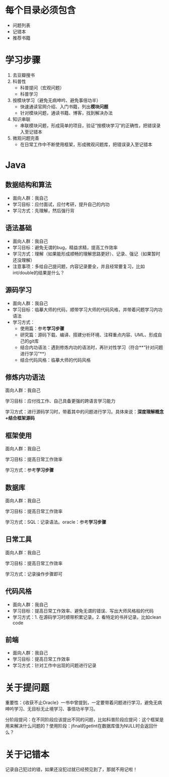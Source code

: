 # 每个目录必须包含

* 问题列表
* 记错本
* 推荐书籍

# 学习步骤

1. 去豆瓣搜书
2. 科普性
   * 科普提问（宏观问题）
   * 科普学习
3. 按模块学习（避免无病呻吟、避免事倍功半）
   * 快速通读官网介绍、入门书籍，列出**模块问题**
   * 针对模块问题，通读书籍、博客，找到解决办法
4. 知识串联
   * 串联模块问题，形成简单的项目，验证“按模块学习”的正确性，把错误录入至记错本
5. 微观问题完善
   * 在日常工作中不断使用框架，形成微观问题库，把错误录入至记错本

# Java

## 数据结构和算法

* 面向人群：我自己
* 学习目标：应付面试，应付考研，提升自己的内功
* 学习方式：先理解，然后强行背

## 语法基础

* 面向人群：我自己
* 学习目标：避免无谓的bug，精益求精，提高工作效率
* 学习方式：理解（如果能形成顺畅的理解思路更好）、记录、强记（如果暂时还没理解）
* 注意事项：多给自己提问题，内容记录要全，并且经常要复习，比如int/double的结果是什么？

## 源码学习

* 面向人群：我自己
* 学习目标：临摹大师的代码，顺带学习大师的代码风格，并带着问题学习内功语法
* 学习方式：
  * 使用篇：参考**学习步骤**
  * 研究篇：源码下载、编译、搭建分析环境、注释重点内容、UML、形成自己的git库
  * 结合内功语法：遇到修炼内功的语法时，再针对性学习（符合**“针对问题进行学习”**）
  * 结合代码风格：临摹大师的代码风格

## 修炼内功语法

面向人群：我自己

学习目标：应付找工作、自己具备更强的跨语言学习能力

学习方式：进行源码学习时，带着其中的问题进行学习。具体来说：**深度理解概念+结合框架源码**

## 框架使用

面向人群：我自己

学习目标：提高日常工作效率

学习方式：参考**学习步骤**

## 数据库

面向人群：我自己

学习目标：提高日常工作效率

学习方式：SQL：记录语法。oracle：参考**学习步骤**

## 日常工具

面向人群：我自己

学习目标：提高日常工作效率

学习方式：记录操作步骤即可

## 代码风格

* 面向人群：我自己
* 学习目标：提高日常工作效率、避免无谓的错误、写出大师风格般的代码
* 学习方式：1. 在源码学习时顺带积累记录。2. 看特定的书并记录。比如clean code

## 前端

* 面向人群：我自己
* 学习目标：提高日常工作效率
* 学习方式：针对工作中出现的问题进行记录

# 关于提问题

重要性：《收获不止Oracle》一书中曾提到，一定要带着问题进行学习，避免无病呻吟学习、无目标无止境学习、事倍功半学习。

分阶段提问：在不同阶段应该提出不同的问题，比如科普阶段应提问：这个框架是用来解决什么问题的？使用阶段：jfinal的getInt在数据库值为NULL时会返回什么？

# 关于记错本

记录自己犯过的错，如果还没犯过就已经预见到了，那就不用记啦！



